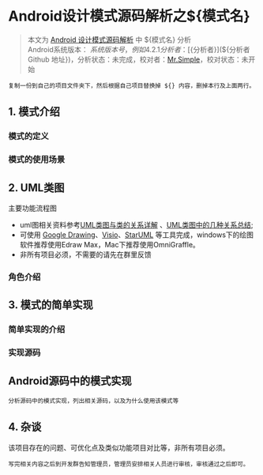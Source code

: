Android设计模式源码解析之${模式名} 
====================================
> 本文为 [Android 设计模式源码解析](https://github.com/simple-android-framework/android_design_patterns_analysis) 中 ${模式名} 分析  
> Android系统版本： ${系统版本号，例如 4.2.1}         
> 分析者：[${分析者}](${分析者 Github 地址})，分析状态：未完成，校对者：[Mr.Simple](https://github.com/bboyfeiyu)，校对状态：未开始   


  

`复制一份到自己的项目文件夹下，然后根据自己项目替换掉 ${} 内容，删掉本行及上面两行。`  

## 1. 模式介绍  
 
###  模式的定义



### 模式的使用场景
 
 

## 2. UML类图
主要功能流程图  

- uml图相关资料参考[UML类图与类的关系详解](http://www.uml.org.cn/oobject/201104212.asp) 、[UML类图中的几种关系总结](http://blog.csdn.net/bboyfeiyu/article/details/24458611);
- 可使用 [Google Drawing](https://docs.google.com/drawings)、[Visio](http://products.office.com/en-us/visio/flowchart-software)、[StarUML](http://staruml.io/) 等工具完成，windows下的绘图软件推荐使用Edraw Max，Mac下推荐使用OmniGraffle。  
- 非所有项目必须，不需要的请先在群里反馈     

### 角色介绍





## 3. 模式的简单实现
###  简单实现的介绍


### 实现源码




  


## Android源码中的模式实现
`分析源码中的模式实现，列出相关源码，以及为什么使用该模式等`  


 

## 4. 杂谈
该项目存在的问题、可优化点及类似功能项目对比等，非所有项目必须。  




`写完相关内容之后到开发群告知管理员，管理员安排相关人员进行审核，审核通过之后即可。`  

